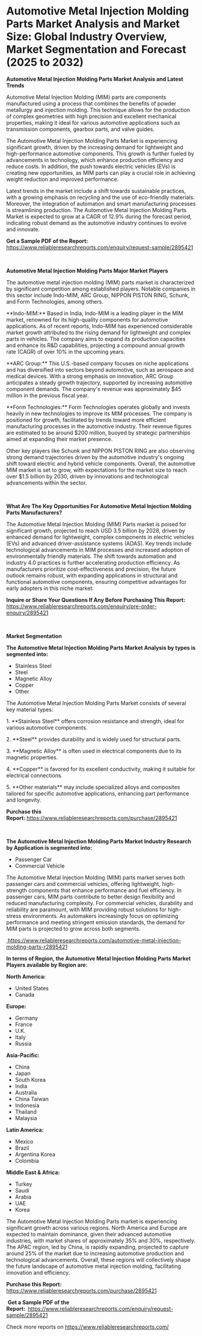 <p><h1>Automotive Metal Injection Molding Parts Market Analysis and Market Size: Global Industry Overview, Market Segmentation and Forecast (2025 to 2032)</h1></p><p><strong>Automotive Metal Injection Molding Parts Market Analysis and Latest Trends</strong></p>
<p><p>Automotive Metal Injection Molding (MIM) parts are components manufactured using a process that combines the benefits of powder metallurgy and injection molding. This technique allows for the production of complex geometries with high precision and excellent mechanical properties, making it ideal for various automotive applications such as transmission components, gearbox parts, and valve guides.</p><p>The Automotive Metal Injection Molding Parts Market is experiencing significant growth, driven by the increasing demand for lightweight and high-performance automotive components. This growth is further fueled by advancements in technology, which enhance production efficiency and reduce costs. In addition, the push towards electric vehicles (EVs) is creating new opportunities, as MIM parts can play a crucial role in achieving weight reduction and improved performance.</p><p>Latest trends in the market include a shift towards sustainable practices, with a growing emphasis on recycling and the use of eco-friendly materials. Moreover, the integration of automation and smart manufacturing processes is streamlining production. The Automotive Metal Injection Molding Parts Market is expected to grow at a CAGR of 12.9% during the forecast period, indicating robust demand as the automotive industry continues to evolve and innovate.</p></p>
<p><strong>Get a Sample PDF of the Report:&nbsp;</strong> <a href="https://www.reliableresearchreports.com/enquiry/request-sample/2895421?utm_campaign=3210&utm_medium=2&utm_source=Github&utm_content=ia&utm_term=15032025&utm_id=automotive-metal-injection-molding-parts">https://www.reliableresearchreports.com/enquiry/request-sample/2895421</a></p>
<p>&nbsp;</p>
<p><strong>Automotive Metal Injection Molding Parts Major Market Players</strong></p>
<p><p>The automotive metal injection molding (MIM) parts market is characterized by significant competition among established players. Notable companies in this sector include Indo-MIM, ARC Group, NIPPON PISTON RING, Schunk, and Form Technologies, among others.</p><p>**Indo-MIM:** Based in India, Indo-MIM is a leading player in the MIM market, renowned for its high-quality components for automotive applications. As of recent reports, Indo-MIM has experienced considerable market growth attributed to the rising demand for lightweight and complex parts in vehicles. The company aims to expand its production capacities and enhance its R&D capabilities, projecting a compound annual growth rate (CAGR) of over 10% in the upcoming years.</p><p>**ARC Group:** This U.S.-based company focuses on niche applications and has diversified into sectors beyond automotive, such as aerospace and medical devices. With a strong emphasis on innovation, ARC Group anticipates a steady growth trajectory, supported by increasing automotive component demands. The company's revenue was approximately $45 million in the previous fiscal year.</p><p>**Form Technologies:** Form Technologies operates globally and invests heavily in new technologies to improve its MIM processes. The company is positioned for growth, facilitated by trends toward more efficient manufacturing processes in the automotive industry. Their revenue figures are estimated to be around $200 million, buoyed by strategic partnerships aimed at expanding their market presence.</p><p>Other key players like Schunk and NIPPON PISTON RING are also observing strong demand trajectories driven by the automotive industry's ongoing shift toward electric and hybrid vehicle components. Overall, the automotive MIM market is set to grow, with expectations for the market size to reach over $1.5 billion by 2030, driven by innovations and technological advancements within the sector.</p></p>
<p>&nbsp;</p>
<p><strong>What Are The Key Opportunities For Automotive Metal Injection Molding Parts Manufacturers?</strong></p>
<p><p>The Automotive Metal Injection Molding (MIM) Parts market is poised for significant growth, projected to reach USD 3.5 billion by 2028, driven by enhanced demand for lightweight, complex components in electric vehicles (EVs) and advanced driver-assistance systems (ADAS). Key trends include technological advancements in MIM processes and increased adoption of environmentally friendly materials. The shift towards automation and industry 4.0 practices is further accelerating production efficiency. As manufacturers prioritize cost-effectiveness and precision, the future outlook remains robust, with expanding applications in structural and functional automotive components, ensuring competitive advantages for early adopters in this niche market.</p></p>
<p><strong>Inquire or Share Your Questions If Any Before Purchasing This Report:</strong> <a href="https://www.reliableresearchreports.com/enquiry/pre-order-enquiry/2895421?utm_campaign=3210&utm_medium=2&utm_source=Github&utm_content=ia&utm_term=15032025&utm_id=automotive-metal-injection-molding-parts">https://www.reliableresearchreports.com/enquiry/pre-order-enquiry/2895421</a></p>
<p>&nbsp;</p>
<p><strong>Market Segmentation</strong></p>
<p><strong>The Automotive Metal Injection Molding Parts Market Analysis by types is segmented into:</strong></p>
<p><ul><li>Stainless Steel</li><li>Steel</li><li>Magnetic Alloy</li><li>Copper</li><li>Other</li></ul></p>
<p><p>The Automotive Metal Injection Molding Parts Market consists of several key material types: </p><p>1. **Stainless Steel** offers corrosion resistance and strength, ideal for various automotive components. </p><p>2. **Steel** provides durability and is widely used for structural parts. </p><p>3. **Magnetic Alloy** is often used in electrical components due to its magnetic properties. </p><p>4. **Copper** is favored for its excellent conductivity, making it suitable for electrical connections. </p><p>5. **Other materials** may include specialized alloys and composites tailored for specific automotive applications, enhancing part performance and longevity.</p></p>
<p><strong>Purchase this Report:&nbsp;</strong><a href="https://www.reliableresearchreports.com/purchase/2895421?utm_campaign=3210&utm_medium=2&utm_source=Github&utm_content=ia&utm_term=15032025&utm_id=automotive-metal-injection-molding-parts">https://www.reliableresearchreports.com/purchase/2895421</a></p>
<p>&nbsp;</p>
<p><strong>The Automotive Metal Injection Molding Parts Market Industry Research by Application is segmented into:</strong></p>
<p><ul><li>Passenger Car</li><li>Commercial Vehicle</li></ul></p>
<p><p>The Automotive Metal Injection Molding (MIM) parts market serves both passenger cars and commercial vehicles, offering lightweight, high-strength components that enhance performance and fuel efficiency. In passenger cars, MIM parts contribute to better design flexibility and reduced manufacturing complexity. For commercial vehicles, durability and reliability are paramount, with MIM providing robust solutions for high-stress environments. As automakers increasingly focus on optimizing performance and meeting stringent emission standards, the demand for MIM parts is projected to grow across both segments.</p></p>
<p><a href="https://www.reliableresearchreports.com/automotive-metal-injection-molding-parts-r2895421?utm_campaign=3210&utm_medium=2&utm_source=Github&utm_content=ia&utm_term=15032025&utm_id=automotive-metal-injection-molding-parts">&nbsp;https://www.reliableresearchreports.com/automotive-metal-injection-molding-parts-r2895421</a></p>
<p><strong>In terms of Region, the Automotive Metal Injection Molding Parts Market Players available by Region are:</strong></p>
<p>
    <p> <strong> North America: </strong>
        <ul>
            <li>United States</li>
            <li>Canada</li>
        </ul>
        </p> 
    <p> <strong> Europe: </strong>
        <ul>
            <li>Germany</li>
            <li>France</li>
            <li>U.K.</li>
            <li>Italy</li>
            <li>Russia</li>
        </ul>
        </p> 
    <p> <strong> Asia-Pacific: </strong>
        <ul>
            <li>China</li>
            <li>Japan</li>
            <li>South Korea</li>
            <li>India</li>
            <li>Australia</li>
            <li>China Taiwan</li>
            <li>Indonesia</li>
            <li>Thailand</li>
            <li>Malaysia</li>
        </ul>
        </p> 
    <p> <strong> Latin America: </strong>
        <ul>
            <li>Mexico</li>
            <li>Brazil</li>
            <li>Argentina Korea</li>
            <li>Colombia</li>
        </ul>
        </p> 
    <p> <strong> Middle East & Africa: </strong>
        <ul>
            <li>Turkey</li>
            <li>Saudi</li>
            <li>Arabia</li>
            <li>UAE</li>
            <li>Korea</li>
        </ul>
    </p>
    </p>
<p><p>The Automotive Metal Injection Molding Parts market is experiencing significant growth across various regions. North America and Europe are expected to maintain dominance, given their advanced automotive industries, with market shares of approximately 35% and 30%, respectively. The APAC region, led by China, is rapidly expanding, projected to capture around 25% of the market due to increasing automotive production and technological advancements. Overall, these regions will collectively shape the future landscape of automotive metal injection molding, facilitating innovation and efficiency.</p></p>
<p><strong>Purchase this Report: </strong><a href="https://www.reliableresearchreports.com/purchase/2895421?utm_campaign=3210&utm_medium=2&utm_source=Github&utm_content=ia&utm_term=15032025&utm_id=automotive-metal-injection-molding-parts">https://www.reliableresearchreports.com/purchase/2895421</a></p>
<p>&nbsp;<strong>Get a Sample PDF of the Report:&nbsp;&nbsp;</strong><a href="https://www.reliableresearchreports.com/enquiry/request-sample/2895421?utm_campaign=3210&utm_medium=2&utm_source=Github&utm_content=ia&utm_term=15032025&utm_id=automotive-metal-injection-molding-parts">https://www.reliableresearchreports.com/enquiry/request-sample/2895421</a></p>
<p><strong></strong></p>
<p>Check more reports on <a href="https://www.reliableresearchreports.com/?utm_campaign=3210&utm_medium=2&utm_source=Github&utm_content=ia&utm_term=15032025&utm_id=automotive-metal-injection-molding-parts">https://www.reliableresearchreports.com/</a></p>